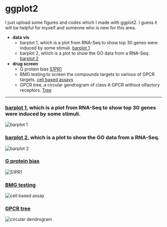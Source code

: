 # ggplot2
I just upload some figures and codes which I made with ggplot2. I guess it will be helpful for myself and someone who is new for this area.

<!-- toc -->
* **data vis**
  - barplot 1, which is a plot from RNA-Seq to show top 30 genes were induced by some stimuli. [barplot 1](https://github.com/liyi983923/data_analysis/blob/main/data-vis/barplot1.r)
  - barplot 2, which is a plot to show the GO data from a RNA-Seq. [barplot 2](https://github.com/liyi983923/data_analysis/blob/main/data-vis/barplot2.r)
* **drug screen**
  - G protein bias [S1PR1](https://github.com/liyi983923/data_analysis/tree/main/GPCR_drug_screen/G_protein_bias)
  - BMG testing:to screen the compounds targets to various of GPCR targets. [cell based assays](https://github.com/liyi983923/data_analysis/blob/main/GPCR_drug_screen/BMG_testing)
  - GPCR tree, a circular gendrogram of class A GPCR without olfactory receptors. [Tree](https://github.com/liyi983923/data_analysis/blob/main/GPCR_drug_screen/GPCR_tree)
 
***
### [barplot 1](https://github.com/liyi983923/data_analysis/blob/main/data-vis/barplot1.r), which is a plot from RNA-Seq to show top 30 genes were induced by some stimuli.
![barplot 1](https://github.com/liyi983923/data_analysis/blob/main/data-vis/barplot1.png)

### [barplot 2](https://github.com/liyi983923/data_analysis/blob/main/data-vis/barplot2.r), which is a plot to show the GO data from a RNA-Seq.
![barplot 2](https://github.com/liyi983923/data_analysis/blob/main/data-vis/barplot2.png)


### [G protein bias](https://github.com/liyi983923/data_analysis/tree/main/GPCR_drug_screen/G_protein_bias)
![S1PR1](https://github.com/liyi983923/data_analysis/blob/main/GPCR_drug_screen/G_protein_bias/SP1R1_Radarchart.png)

### [BMG testing](https://github.com/liyi983923/data_analysis/blob/main/GPCR_drug_screen/BMG_testing/)
![cell based assay](https://github.com/liyi983923/data_analysis/blob/main/GPCR_drug_screen/BMG_testing/Rplot02.png)

### [GPCR tree](https://github.com/liyi983923/data_analysis/blob/main/GPCR_drug_screen/GPCR_tree)
![circular dendrogram](https://github.com/liyi983923/data_analysis/blob/main/GPCR_drug_screen/GPCR_tree/GPCR_Tree.png)
